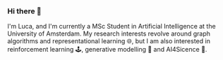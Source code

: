 ### Hi there 👋 

I'm Luca, and I'm currently a MSc Student in Artificial Intelligence at the University of Amsterdam. My research interests revolve around graph algorithms and representational learning 🌐, but I am also interested in reinforcement learning 🕹️, generative modelling 🪸 and AI4Sicence 🧬.



<!--
**lucapantea/lucapantea** is a ✨ _special_ ✨ repository because its `README.md` (this file) appears on your GitHub profile.

Here are some ideas to get you started:

- 🔭 I’m currently working on ...
- 🌱 I’m currently learning ...
- 👯 I’m looking to collaborate on ...
- 🤔 I’m looking for help with ...
- 💬 Ask me about ...
- 📫 How to reach me: ...
- 😄 Pronouns: ...
- ⚡ Fun fact: ...

! I hold a bachelor’s in Computer
Science and Engineering from TU Delft since last year, and I had the chance
to work with graph algorithms and node representational learning as part of
the FACT course earlier this year. I am particularly interested in delving into a
more in-depth study of how geometric information and reasoning (as seen in We-
isfeiler and Lehman Go Topological/Cellular) can be combined with structural
information in order to improve the expressive power of standard MPNNs. I am
equally excited to get my hands dirty with the implementation details of these
techniques and experiment with different datasets to evaluate their effectiveness.

-->
